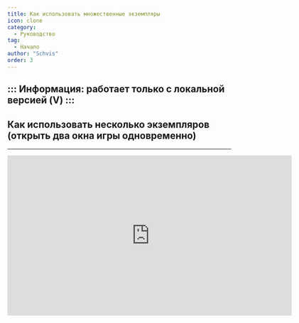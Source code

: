 ```yaml
---
title: Как использовать множественные экземпляры
icon: clone
category:
  - Руководство
tag:
  - Начало
author: "Schvis"
order: 3
---
```

::: Информация: работает только с локальной версией (V) :::
---

## Как использовать несколько экземпляров (открыть два окна игры одновременно)

---
<div class="iframe-container"><iframe width="640" height="360" src="https://www.youtube.com/embed/pSAxKoneT64" title="Multi-Instance V (Обновлено)" frameborder="0" allow="accelerometer; autoplay; clipboard-write; encrypted-media; gyroscope; picture-in-picture; web-share" allowfullscreen></iframe></div>
